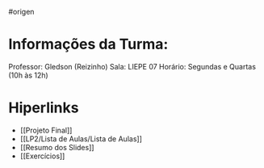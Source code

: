 #origen 
# Informações da Turma:
Professor: Gledson (Reizinho)
Sala: LIEPE 07
Horário: Segundas e Quartas (10h às 12h)

# Hiperlinks 
- [[Projeto Final]]
- [[LP2/Lista de Aulas/Lista de Aulas]]
- [[Resumo dos Slides]]
- [[Exercícios]]
